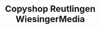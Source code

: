 ---
title: "Copyshop Reutlingen WiesingerMedia"
url: /reutlingen/copyshop-reutlingen-wiesingermedia/
shop: Kopieren
---